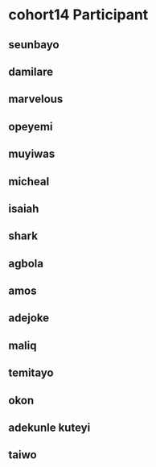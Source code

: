 # cohort14 Participant

## seunbayo
## damilare
## marvelous
## opeyemi
## muyiwas
## micheal
## isaiah
## shark
## agbola
## amos
## adejoke
## maliq
## temitayo
## okon
## adekunle kuteyi
## taiwo 

